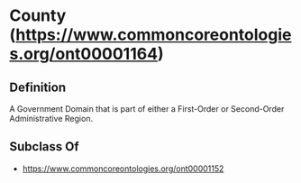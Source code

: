 # County (https://www.commoncoreontologies.org/ont00001164)

## Definition
A Government Domain that is part of either a First-Order or Second-Order Administrative Region.

## Subclass Of
- https://www.commoncoreontologies.org/ont00001152

